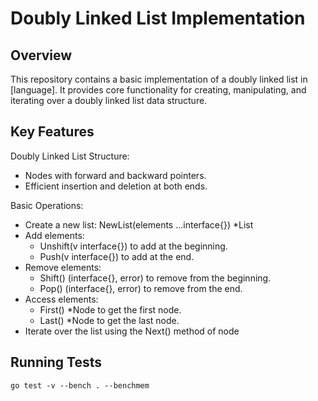 
# Doubly Linked List Implementation

## Overview

This repository contains a basic implementation of a doubly linked list in [language]. It provides core functionality for creating, manipulating, and iterating over a doubly linked list data structure.

## Key Features

Doubly Linked List Structure:

* Nodes with forward and backward pointers.
* Efficient insertion and deletion at both ends.

Basic Operations:

* Create a new list: NewList(elements ...interface{}) *List
* Add elements:
  * Unshift(v interface{}) to add at the beginning.
  * Push(v interface{}) to add at the end.
* Remove elements:
  * Shift() (interface{}, error) to remove from the beginning.
  * Pop() (interface{}, error) to remove from the end.
* Access elements:
  * First() *Node to get the first node.
  * Last() *Node to get the last node.
* Iterate over the list using the Next() method of node

## Running Tests

```go test -v --bench . --benchmem```
